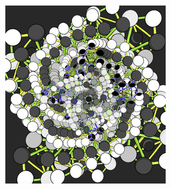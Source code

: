 <div align="center">
<br>
<img src="https://raw.githubusercontent.com/LamSlimenstein/Portfolio/main/Work/abyssSurfer.png" alt="Anima in Assembly Markup">
<br>
</div>
